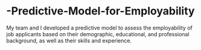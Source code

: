 # -Predictive-Model-for-Employability
My team and I developed a predictive model to assess the employability of job applicants based on their demographic, educational, and professional background, as well as their skills and experience.
